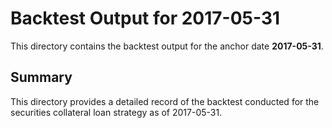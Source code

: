 # Backtest Output for 2017-05-31

This directory contains the backtest output for the anchor date **2017-05-31**.

## Summary

This directory provides a detailed record of the backtest conducted for the securities collateral loan strategy as of 2017-05-31.